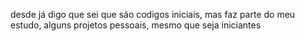 desde já digo que sei que são codigos iniciais, mas faz parte do meu estudo, alguns projetos pessoais, mesmo que seja iniciantes

